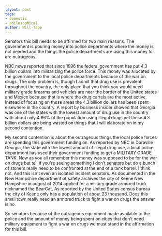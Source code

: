 ```yaml
---
layout: post
tags: 
- domestic 
- philosophical
author: Will-Tapp
---
```


Senators this bill needs to be affirmed for two main reasons. The government is pouring money into police departments where the money is not needed and the things the police departments are using this money for are outrageous.

NBC news reported that since 1996 the federal government has put 4.3 billion dollars into militarizing the police force. This money was allocated by the government to the local police departments because of the war on drugs. The only problem is, though I admit that drug use is prevalent throughout the country, the only place that you think you would need military grade firearms and vehicles are near the border of the United states and Mexico because that is where the drug cartels are the most active. Instead of focusing on those areas the 4.3 billion dollars has been spent elsewhere in the country. A report by business insider showed that Georgia was one of the states with the lowest amount of drug use in the country with about only 4.96% of the population using illegal drugs yet these 4.3 billion dollars are being wasted on things that I will elaborate on in my second contention.

My second contention is about the outrageous things the local police forces are spending this government funding on. As reported by NBC in Doraville Georgia, the state with the lowest amount of illegal drug use, a local police department has used their government funding to get a MILITARY GRADE TANK. Now as you all remember this money was supposed to be for the war on drugs but tell if you're seeing something I don't senators but do a bunch of stoners really need to be confronted at the end of a tank barrel. I think not. And this isn't even an isolated incident senators. As documented in the New Hampshire department of safety archives the city of Keene New Hampshire in august of 2014 applied for a military grade armored truck nicknamed the BearCat. As reported by the United States census bureau the city of Keene only has a population of about 23 thousand. Does this small town really need an armored truck to fight a war on drugs the answer is no.

So senators because of the outrageous equipment made available to the police and the amount of money being spent on cities that don't need military equipment to fight a war on drugs we must stand in the affirmation for this bill.
